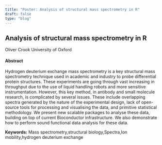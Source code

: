 ```yaml
---
title: "Poster: Analysis of structural mass spectrometry in R"
draft: false
type: "blog"
---
```


## Analysis of structural mass spectrometry in R
Oliver Crook
University of Oxford
#### Abstract

Hydrogen deuterium exchange mass spectrometry is a key structural mass spectrometry technique used in academic and industry to probe differential protein structures. These experiments are going through vast increasing in throughput due to the use of liquid handling robots and more sensitive instrumentation. However, this key method, in antibody and small molecule research, is complicated by several issues. These include overlapping spectra generated by the nature of the experimental design, lack of open-source tools for processing and visualising the data, and primitive statistical methodology. We present new scalable packages to analyse these data, building on top of current Bioconductor infrastructure. We also demonstrate how to perform sound functional data analysis for these data.

**Keywords:** Mass spectrometry,structural biology,Spectra,Ion mobility,hydrogen deuterium exchange
